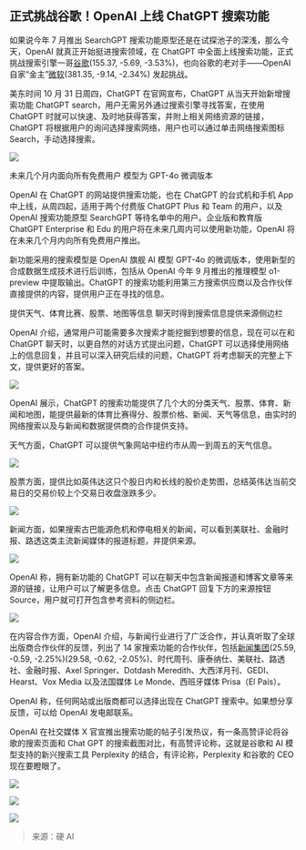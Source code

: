 ## 正式挑战谷歌！OpenAI 上线 ChatGPT 搜索功能

如果说今年 7 月推出 SearchGPT 搜索功能原型还是在试探池子的深浅，那么今天，OpenAI 就真正开始挺进搜索领域，在 ChatGPT 中全面上线搜索功能，正式挑战搜索引擎一哥[谷歌](https://stock.finance.sina.com.cn/usstock/quotes/GOOG.html)(155.37, \-5.69, \-3.53%)，也向谷歌的老对手——OpenAI 自家“金主”[微软](https://stock.finance.sina.com.cn/usstock/quotes/MSFT.html)(381.35, \-9.14, \-2.34%) 发起挑战。

美东时间 10 月 31 日周四，ChatGPT 在官网宣布，ChatGPT 从当天开始新增搜索功能 ChatGPT search，用户无需另外通过搜索引擎寻找答案，在使用 ChatGPT 时就可以快速、及时地获得答案，并附上相关网络资源的链接，ChatGPT 将根据用户的询问选择搜索网络，用户也可以通过单击网络搜索图标 Search，手动选择搜索。

![](https://n.sinaimg.cn/spider20241101/600/w1920h1080/20241101/7178-57dac2316534b8f5e311b74e35287457.jpg)

未来几个月内面向所有免费用户 模型为 GPT-4o 微调版本

OpenAI 在 ChatGPT 的网站提供搜索功能，也在 ChatGPT 的台式机和手机 App 中上线，从周四起，适用于两个付费版 ChatGPT Plus 和 Team 的用户，以及 OpenAI 搜索功能原型 SearchGPT 等待名单中的用户。企业版和教育版 ChatGPT Enterprise 和 Edu 的用户将在未来几周内可以使用新功能，OpenAI 将在未来几个月内向所有免费用户推出。

新功能采用的搜索模型是 OpenAI 旗舰 AI 模型 GPT-4o 的微调版本，使用新型的合成数据生成技术进行后训练，包括从 OpenAI 今年 9 月推出的推理模型 o1-preview 中提取输出。ChatGPT 的搜索功能利用第三方搜索供应商以及合作伙伴直接提供的内容，提供用户正在寻找的信息。

提供天气、体育比赛、股票、地图等信息 聊天时得到搜索信息提供来源侧边栏

OpenAI 介绍，通常用户可能需要多次搜索才能挖掘到想要的信息，现在可以在和 ChatGPT 聊天时，以更自然的对话方式提出问题，ChatGPT 可以选择使用网络上的信息回复，并且可以深入研究后续的问题，ChatGPT 将考虑聊天的完整上下文，提供更好的答案。

![](https://n.sinaimg.cn/spider20241101/640/w1920h1920/20241101/c0a2-d92e822c0fa50c253d36ad2d16f40d2c.jpg)

OpenAI 展示，ChatGPT 的搜索功能提供了几个大的分类天气、股票、体育、新闻和地图，能提供最新的体育比赛得分、股票价格、新闻、天气等信息，由实时的网络搜索以及与新闻和数据提供商的合作提供支持。

天气方面，ChatGPT 可以提供气象网站中纽约市从周一到周五的天气信息。

![](https://n.sinaimg.cn/spider20241101/640/w1920h1920/20241101/92e5-43e4392ad45ee9386172ac60d952eb77.jpg)

股票方面，提供比如英伟达这只个股日内和长线的股价走势图，总结英伟达当前交易日的交易价较上个交易日收盘涨跌多少。

![](https://n.sinaimg.cn/spider20241101/640/w1920h1920/20241101/277b-98a8ae3f5dd217cfd68cc0d2bfdce37b.jpg)

新闻方面，如果搜索古巴能源危机和停电相关的新闻，可以看到美联社、金融时报、路透这类主流新闻媒体的报道标题，并提供来源。

![](https://n.sinaimg.cn/spider20241101/640/w1920h1920/20241101/8991-ca47474eab41898652c5152006c4eb9d.jpg)

OpenAI 称，拥有新功能的 ChatGPT 可以在聊天中包含新闻报道和博客文章等来源的链接，让用户可以了解更多信息。点击 ChatGPT 回复下方的来源按钮 Source，用户就可打开包含参考资料的侧边栏。

![](https://n.sinaimg.cn/spider20241101/600/w1920h1080/20241101/cdcd-0d5dc4dd39fa8ac941dbe2349624cdc8.jpg)

在内容合作方面，OpenAI 介绍，与新闻行业进行了广泛合作，并认真听取了全球出版商合作伙伴的反馈，列出了 14 家搜索功能的合作伙伴，包括[](https://stock.finance.sina.com.cn/usstock/quotes/NWS.html)[新闻集团](https://stock.finance.sina.com.cn/usstock/quotes/NWSA.html)(25.59, \-0.59, \-2.25%)(29.58, \-0.62, \-2.05%)、时代周刊、康泰纳仕、美联社、路透社、金融时报、Axel Springer、Dotdash Meredith、大西洋月刊、GEDI、Hearst、Vox Media 以及法国媒体 Le Monde、西班牙媒体 Prisa（El País）。

OpenAI 称，任何网站或出版商都可以选择出现在 ChatGPT 搜索中。如果想分享反馈，可以给 OpenAI 发电邮联系。

OpenAI 在社交媒体 X 官宣推出搜索功能的帖子引发热议，有一条高赞评论将谷歌的搜索页面和 Chat GPT 的搜索截图对比，有高赞评论称，这就是谷歌和 AI 模型支持的新兴搜索工具 Perplexity 的结合，有评论称，Perplexity 和谷歌的 CEO 现在要瞪眼了。

![](https://n.sinaimg.cn/spider20241101/450/w739h511/20241101/6332-65ba83f33639e60de4029ce2890eb314.jpg)

![](https://n.sinaimg.cn/spider20241101/107/w763h144/20241101/277b-a059711b760056cbc7506a2276a4d946.jpg)

![](https://n.sinaimg.cn/spider20241101/82/w749h133/20241101/73f2-2167becf05d38e37b13ca1017fe06b21.jpg)

> 来源：硬 AI

